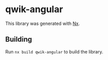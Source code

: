 # qwik-angular

This library was generated with [Nx](https://nx.dev).

## Building

Run `nx build qwik-angular` to build the library.
